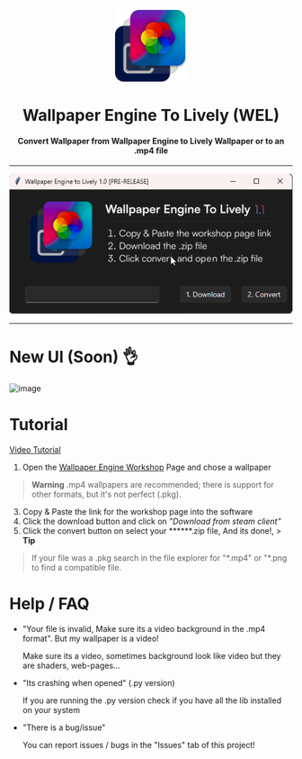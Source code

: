 <p align="center">
  <img src="https://raw.githubusercontent.com/CroissantDuNord/we-to-lively/main/media/loog%20WEL.png?token=GHSAT0AAAAAAB6YTS6J5PF54NQ5HFQO46ZKZAU743A" width="128px" height="128px" alt="Logo">
</p>
<h1 align="center">Wallpaper Engine To Lively (WEL)</h1>
<h4 align="center">Convert Wallpaper from Wallpaper Engine to Lively Wallpaper or to an .mp4 file</h4>
</p>

---

<p align="center">
  <img src="https://raw.githubusercontent.com/CroissantDuNord/we-to-lively/main/media/window.png?token=GHSAT0AAAAAAB6YTS6IVS36OLI4LFLLOA7CZAVAK7A" alt="Logo">
  
---

# New UI (Soon) 👌
![image](https://github.com/CroissantDuNord/we-to-lively/assets/79372025/42f4c083-95b8-4724-872e-77d577dbd409)


  
# Tutorial
[Video Tutorial](https://www.youtube.com/watch?v=ynaYieqKuR4)
1. Open the [Wallpaper Engine Workshop](https://steamcommunity.com/app/431960/workshop/) Page and chose a wallpaper
> **Warning**
> .mp4 wallpapers are recommended; there is support for other formats, but it's not perfect (.pkg).
3. Copy & Paste the link for the workshop page into the software
4. Click the download button and click on *"Download from steam client"*
5. Click the convert button on select your ******.zip file, And its done!, > **Tip**
> If your file was a .pkg search in the file explorer for "\*.mp4" or "\*.png to find a compatible file.

# Help / FAQ
- "Your file is invalid, Make sure its a video background in the .mp4 format". But my wallpaper is a video!

    Make sure its a video, sometimes background look like video but they are shaders, web-pages...

  
- "Its crashing when opened" (.py version)

     If you are running the .py version check if you have all the lib installed on your system
  
- "There is a bug/issue"
     
    You can report issues / bugs in the "Issues" tab of this project!
